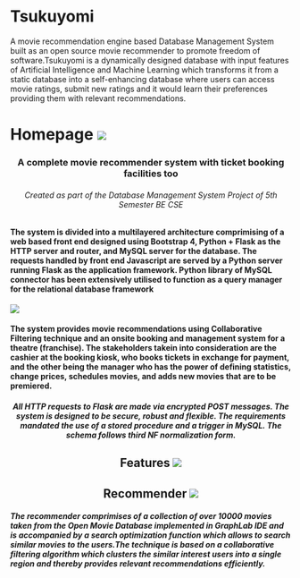 # Tsukuyomi
<p align="left">
A movie recommendation engine based Database Management System built as an open source movie recommender to promote freedom of software.Tsukuyomi is a dynamically designed database with input features of Artificial Intelligence and Machine Learning which transforms it from a static database into a self-enhancing database where users can access movie ratings, submit new ratings and it would learn their preferences providing them with relevant recommendations.
</p>
<h1 align="left">
  Homepage
  <img src="https://github.com/vgaurav3011/Tsukuyomi/blob/master/pics/Homepage.png"/>
</h1>
<h3 align="center">A complete movie recommender system with ticket booking facilities too</h5>
<h6 align="center">Created as part of the Database Management System Project of 5th Semester BE CSE</h6> 
<h4 p align="left">
The system is divided into a multilayered architecture comprimising of a web based front end designed using Bootstrap 4, Python + Flask as the HTTP server and router, and MySQL server for the database. The requests handled by front end Javascript are served by a Python server running Flask as the application framework. Python library of MySQL connector has been extensively utilised to function as a query manager for the relational database framework
</p>
</h4>
<img src="https://github.com/vgaurav3011/Tsukuyomi/blob/master/pics/Login_Page.png"/>
<h4 p align="left">
The system provides movie recommendations using Collaborative Filtering technique and an onsite booking and management system for a theatre (franchise). The stakeholders takein into consideration are the cashier at the booking kiosk, who books tickets in exchange for payment, and the other being the manager who has the power of defining statistics, change prices, schedules movies, and adds new movies that are to be premiered.
</p>
</h4>
<h5 p align="center">
All HTTP requests to Flask are made via encrypted POST messages. The system is designed to be secure, robust and flexible. The requirements mandated the use of a stored procedure and a trigger in MySQL. The schema follows third NF normalization form.
</p>
</h5>
<h2 align="center">
  Features
<img src="https://github.com/vgaurav3011/Tsukuyomi/blob/master/pics/Functionalities.png"/>
</h2>
<h2 align="center">
  Recommender
  <img src="https://github.com/vgaurav3011/Tsukuyomi/blob/master/pics/Movie_Recommender_View.png"/>
</h2>
<h5 p align="left">
  The recommender comprimises of a collection of over 10000 movies taken from the Open Movie Database implemented in GraphLab IDE and is accompanied by a search optimization function which allows to search similar movies to the users.The technique is based on a collaborative filtering algorithm which clusters the similar interest users into a single region and thereby provides relevant recommendations efficiently.
</p>
</h5>
  

